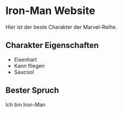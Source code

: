 # Iron-Man Website

Hier ist der beste Charakter der Marvel-Reihe.

## Charakter Eigenschaften

* Eisenhart
* Kann fliegen
* Saucool

## Bester Spruch

Ich bin Iron-Man